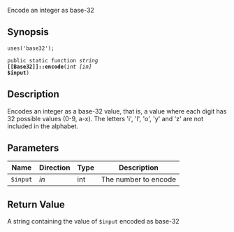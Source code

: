 Encode an integer as base-32

## Synopsis

<code>uses('base32');</code>

<code>public static function <i>string</i> <b>[[Base32]]::encode</b>(<i>int</i> <i>[in]</i> <b>$input</b>)</code>

## Description

Encodes an integer as a base-32 value, that is, a value where each digit
has 32 possible values (0-9, a-x). The letters 'i', 'l', 'o', 'y' and
'z' are not included in the alphabet.

## Parameters

<table>
  <thead>
    <tr>
      <th>Name</th>
      <th>Direction</th>
      <th>Type</th>
      <th>Description</th>
    </tr>
  </thead>
  <tbody>
    <tr>
      <td><code>$input</code>
      <td><i>in</i></td>
      <td>int</td>
      <td>
The number to encode
      </td>
    </tr>
  </tbody>
</table>

## Return Value

A string containing the value of `$input` encoded as base-32

